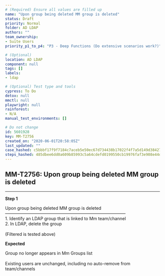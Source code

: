 ```yaml
---
# (Required) Ensure all values are filled up
name: "Upon group being deleted MM group is deleted"
status: Draft
priority: Normal
folder: AD LDAP
authors: ""
team_ownership: 
- Suite Users
priority_p1_to_p4: "P3 - Deep Functions (Do extensive scenarios work?)"

# (Optional)
location: AD LDAP
component: null
tags: []
labels: 
- ldap

# (Optional) Test type and tools
cypress: To Do
detox: null
mmctl: null
playwright: null
rainforest: 
- N/A
manual_test_environments: []

# Do not change
id: 5601928
key: MM-T2756
created_on: "2020-06-01T20:58:05Z"
last_updated: ""
case_hashed: c5bbbf17f9f7184c7aceb5e50ec67d734438b17022f4f7a5d149d384271dff3bd1c6239144cb9164712c5c775ec4d054
steps_hashed: 485dbee6dd0a609b85993c5a64cdefd0199550cb19976faf3e908e44dc2c0e1933425760db36d55b1cf087018eaa0e4b
---
```


<!-- (Auto-generated) Based on frontmatter's "key" and "name" -->

## MM-T2756: Upon group being deleted MM group is deleted

---

**Step 1**

Upon group being deleted MM group is deleted\
————————————————————————————\
1\. Identify an LDAP group that is linked to Mm team/channel\
2\. In LDAP, delete the group\
\
(Filtered is tested above)

**Expected**

Group no longer appears in Mm Groups list\
\
Existing users are unchanged, including no auto-remove from team/channels
